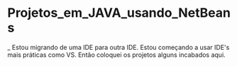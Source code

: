 # Projetos_em_JAVA_usando_NetBeans
 _ Estou migrando de uma IDE para outra IDE. Estou começando a usar IDE's mais práticas como VS. Então coloquei os projetos alguns incabados aqui.
